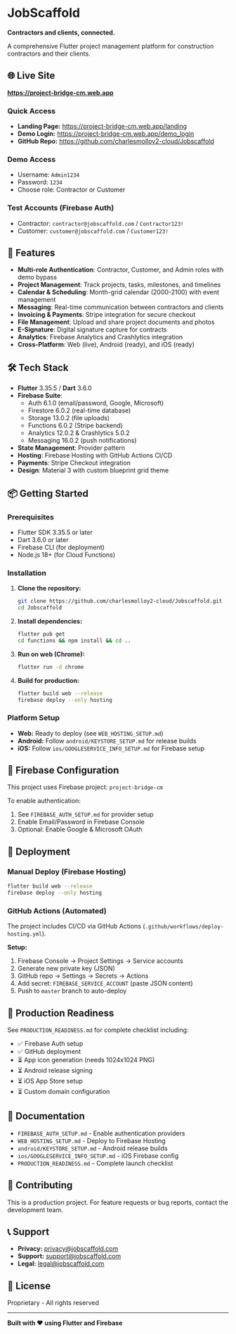# JobScaffold

**Contractors and clients, connected.**

A comprehensive Flutter project management platform for construction contractors and their clients.

## 🌐 Live Site

**https://project-bridge-cm.web.app**

### Quick Access
- **Landing Page:** https://project-bridge-cm.web.app/landing
- **Demo Login:** https://project-bridge-cm.web.app/demo_login
- **GitHub Repo:** https://github.com/charlesmolloy2-cloud/Jobscaffold

### Demo Access
- Username: `Admin1234`
- Password: `1234`
- Choose role: Contractor or Customer

### Test Accounts (Firebase Auth)
- Contractor: `contractor@jobscaffold.com` / `Contractor123!`
- Customer: `customer@jobscaffold.com` / `Customer123!`

## 🚀 Features

- **Multi-role Authentication**: Contractor, Customer, and Admin roles with demo bypass
- **Project Management**: Track projects, tasks, milestones, and timelines
- **Calendar & Scheduling**: Month-grid calendar (2000-2100) with event management
- **Messaging**: Real-time communication between contractors and clients
- **Invoicing & Payments**: Stripe integration for secure checkout
- **File Management**: Upload and share project documents and photos
- **E-Signature**: Digital signature capture for contracts
- **Analytics**: Firebase Analytics and Crashlytics integration
- **Cross-Platform**: Web (live), Android (ready), and iOS (ready)

## 🛠️ Tech Stack

- **Flutter** 3.35.5 / **Dart** 3.6.0
- **Firebase Suite**: 
  - Auth 6.1.0 (email/password, Google, Microsoft)
  - Firestore 6.0.2 (real-time database)
  - Storage 13.0.2 (file uploads)
  - Functions 6.0.2 (Stripe backend)
  - Analytics 12.0.2 & Crashlytics 5.0.2
  - Messaging 16.0.2 (push notifications)
- **State Management**: Provider pattern
- **Hosting**: Firebase Hosting with GitHub Actions CI/CD
- **Payments**: Stripe Checkout integration
- **Design**: Material 3 with custom blueprint grid theme

## 📦 Getting Started

### Prerequisites
- Flutter SDK 3.35.5 or later
- Dart 3.6.0 or later
- Firebase CLI (for deployment)
- Node.js 18+ (for Cloud Functions)

### Installation

1. **Clone the repository:**
   ```bash
   git clone https://github.com/charlesmolloy2-cloud/Jobscaffold.git
   cd Jobscaffold
   ```

2. **Install dependencies:**
   ```bash
   flutter pub get
   cd functions && npm install && cd ..
   ```

3. **Run on web (Chrome):**
   ```bash
   flutter run -d chrome
   ```

4. **Build for production:**
   ```bash
   flutter build web --release
   firebase deploy --only hosting
   ```

### Platform Setup

- **Web:** Ready to deploy (see `WEB_HOSTING_SETUP.md`)
- **Android:** Follow `android/KEYSTORE_SETUP.md` for release builds
- **iOS:** Follow `ios/GOOGLESERVICE_INFO_SETUP.md` for Firebase setup

## 🔐 Firebase Configuration

This project uses Firebase project: `project-bridge-cm`

To enable authentication:
1. See `FIREBASE_AUTH_SETUP.md` for provider setup
2. Enable Email/Password in Firebase Console
3. Optional: Enable Google & Microsoft OAuth

## 🚀 Deployment

### Manual Deploy (Firebase Hosting)
```bash
flutter build web --release
firebase deploy --only hosting
```

### GitHub Actions (Automated)

The project includes CI/CD via GitHub Actions (`.github/workflows/deploy-hosting.yml`).

**Setup:**
1. Firebase Console → Project Settings → Service accounts
2. Generate new private key (JSON)
3. GitHub repo → Settings → Secrets → Actions
4. Add secret: `FIREBASE_SERVICE_ACCOUNT` (paste JSON content)
5. Push to `master` branch to auto-deploy

## 📱 Production Readiness

See `PRODUCTION_READINESS.md` for complete checklist including:
- ✅ Firebase Auth setup
- ✅ GitHub deployment
- ⏳ App icon generation (needs 1024x1024 PNG)
- ⏳ Android release signing
- ⏳ iOS App Store setup
- ⏳ Custom domain configuration

## 📄 Documentation

- `FIREBASE_AUTH_SETUP.md` - Enable authentication providers
- `WEB_HOSTING_SETUP.md` - Deploy to Firebase Hosting
- `android/KEYSTORE_SETUP.md` - Android release builds
- `ios/GOOGLESERVICE_INFO_SETUP.md` - iOS Firebase config
- `PRODUCTION_READINESS.md` - Complete launch checklist

## 🤝 Contributing

This is a production project. For feature requests or bug reports, contact the development team.

## 📞 Support

- **Privacy:** privacy@jobscaffold.com
- **Support:** support@jobscaffold.com
- **Legal:** legal@jobscaffold.com

## 📄 License

Proprietary - All rights reserved

---

**Built with ❤️ using Flutter and Firebase**
